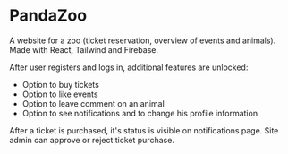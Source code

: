 # PandaZoo
A website for a zoo (ticket reservation, overview of events and animals). Made with React, Tailwind and Firebase. 

After user registers and logs in, additional features are unlocked:
  - Option to buy tickets
  - Option to like events
  - Option to leave comment on an animal
  - Option to see notifications and to change his profile information

After a ticket is purchased, it's status is visible on notifications page. Site admin can approve or reject ticket purchase.
